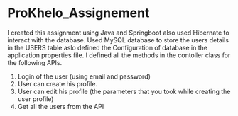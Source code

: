 # ProKhelo_Assignement
I created this assignment using Java and Springboot  also used Hibernate to interact with the database.
Used MySQL database to store the users details in the USERS table aslo defined the Configuration of database in  the application properties file.
I defined all the methods in the contoller class for the following APIs.
1. Login of the user (using email and password)
2. User can create his profile.
3. User can edit his profile (the parameters that you took while
creating the user profile)
4. Get all the users from the API
